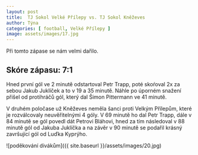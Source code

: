```yaml
---
layout: post
title:  TJ Sokol Velké Přílepy vs. TJ Sokol Kněževes
author: Týna
categories: [ football, Velké Přílepy ]
image: assets/images/17.jpg
---
```

Při tomto zápase se nám velmi dařilo. 

## Skóre zápasu: 7:1
Hned první gól ve 2 minutě odstartoval Petr Trapp, poté skoŕoval 2x za sebou Jakub Juklíček a to v 19 a 35 minutě. Náhle po úporném snažení přišel od protihráčů gól, který dal Šimon Pittermann ve 41 minutě.

V druhém poločase už Kněževes neměla šanci proti Velkým Přílepům, které je rozválcovaly neuvěřitelnými 4 góly. V 69 minutě ho dal Petr Trapp, dále v 84 minutě se gól povedl dát Petrovi Bláhovi, hned za tím následoval v 88 minutě gól od Jakuba Juklíčka a na závěr v 90 minutě se podařil krásný završující gól od Luďka Kyprýho.

![poděkování divákům]({{ site.baseurl }}/assets/images/20.jpg)

